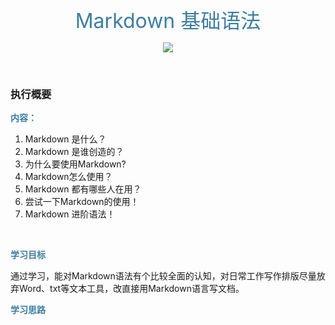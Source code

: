 <center>
<br>
<font color="#3C7E9F" style="font-size:32px"> Markdown 基础语法</font>
  
  ![](https://ws3.sinaimg.cn/large/006tKfTcgy1frl3wwlw7mj30cv0a90su.jpg)
  
<br>
</center>

### 执行概要

<font color="#3C7E9F">**内容：**</font>
  
1. Markdown 是什么？
2. Markdown 是谁创造的？
3. 为什么要使用Markdown?
4. Markdown怎么使用？
5. Markdown 都有哪些人在用？
6. 尝试一下Markdown的使用！
7. Markdown 进阶语法！
<br/>

<font color="#3C7E9F">**学习目标**</b></font>

通过学习，能对Markdown语法有个比较全面的认知，对日常工作写作排版尽量放弃Word、txt等文本工具，改直接用Markdown语言写文档。

<font color="#3C7E9F">**学习思路**</font> 
